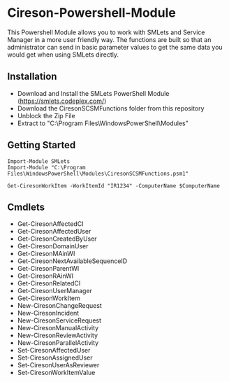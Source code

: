 # Cireson-Powershell-Module
This Powershell Module allows you to work with SMLets and Service Manager in a more user friendly way.  The functions are built so that an administrator can send in basic parameter values to get the same data you would get when using SMLets directly.

## Installation
* Download and Install the SMLets PowerShell Module (https://smlets.codeplex.com/)
* Download the CiresonSCSMFunctions folder from this repository
* Unblock the Zip File
* Extract to "C:\Program Files\WindowsPowerShell\Modules"

## Getting Started
```
Import-Module SMLets
Import-Module "C:\Program Files\WindowsPowerShell\Modules\CiresonSCSMFunctions.psm1"

Get-CiresonWorkItem -WorkItemId "IR1234" -ComputerName $ComputerName
```
## Cmdlets 
* Get-CiresonAffectedCI
* Get-CiresonAffectedUser
* Get-CiresonCreatedByUser
* Get-CiresonDomainUser
* Get-CiresonMAinWI
* Get-CiresonNextAvailableSequenceID
* Get-CiresonParentWI
* Get-CiresonRAinWI
* Get-CiresonRelatedCI
* Get-CiresonUserManager
* Get-CiresonWorkItem
* New-CiresonChangeRequest
* New-CiresonIncident
* New-CiresonServiceRequest
* New-CiresonManualActivity
* New-CiresonReviewActivity
* New-CiresonParallelActivity
* Set-CiresonAffectedUser
* Set-CiresonAssignedUser
* Set-CiresonUserAsReviewer
* Set-CiresonWorkItemValue
